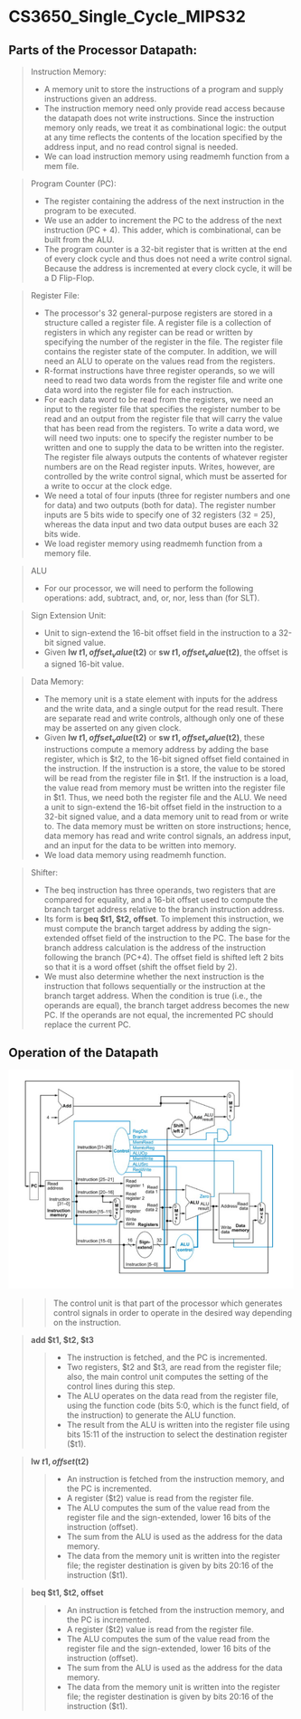 # CS3650_Single_Cycle_MIPS32

## Parts of the Processor Datapath: 
> Instruction Memory: 
> - A memory unit to store the instructions of a program and supply instructions given an address.
> - The instruction memory need only provide read access because the datapath does not write instructions. Since the instruction memory only reads, we treat it as combinational logic: the output at any time reflects the contents of the location specified by the address input, and no read control signal is needed.
> - We can load instruction memory using readmemh function from a mem file.

> Program Counter (PC):
> - The register containing the address of the next instruction in the program to be executed.
> - We use an adder to increment the PC to the address of the next instruction (PC + 4). This adder, which is combinational, can be built from the ALU.
> - The program counter is a 32-bit register that is written at the end of every clock cycle and thus does not need a write control signal. Because the address is incremented at every clock cycle, it will be a D Flip-Flop.

> Register File:
> - The processor's 32 general-purpose registers are stored in a structure called a register file. A register file is a collection of registers in which any register can be read or written by specifying the number of the register in the file. The register file contains the register state of the computer. In addition, we will need an ALU to operate on the values read from the registers.
> - R-format instructions have three register operands, so we will need to read two data words from the register file and write one data word into the register file for each instruction.
> - For each data word to be read from the registers, we need an input to the register file that specifies the register number to be read and an output from the register file that will carry the value that has been read from the registers. To write a data word, we will need two inputs: one to specify the register number to be written and one to supply the data to be written into the register. The register file always outputs the contents of whatever register numbers are on the Read register inputs. Writes, however, are controlled by the write control signal, which must be asserted for a write to occur at the clock edge.
> - We need a total of four inputs (three for register numbers and one for data) and two outputs (both for data). The register number inputs are 5 bits wide to specify one of 32 registers (32 = 25), whereas the data input and two data output buses are each 32 bits wide.
> - We load register memory using readmemh function from a memory file.

> ALU
> - For our processor, we will need to perform the following operations: add, subtract, and, or, nor, less than (for SLT).

> Sign Extension Unit:
> - Unit to sign-extend the 16-bit offset field in the instruction to a 32-bit signed value.
> - Given **lw $t1, offset_value($t2)** or **sw $t1, offset_value($t2)**, the offset is a signed 16-bit value.

> Data Memory:
> - The memory unit is a state element with inputs for the address and the write data, and a single output for the read result. There are separate read and write controls, although only one of these may be asserted on any given clock.
> - Given **lw $t1, offset_value($t2)** or **sw $t1, offset_value($t2)**, these instructions compute a memory address by adding the base register, which is $t2, to the 16-bit signed offset field contained in the instruction. If the instruction is a store, the value to be stored will be read from the register file in $t1. If the instruction is a load, the value read from memory must be written into the register file in $t1. Thus, we need both the register file and the ALU. We need a unit to sign-extend the 16-bit offset field in the instruction to a 32-bit signed value, and a data memory unit to read from or write to. The data memory must be written on store instructions; hence, data memory has read and write control signals, an address input, and an input for the data to be written into memory.
> - We load data memory using readmemh function.

> Shifter:
> - The beq instruction has three operands, two registers that are compared for equality, and a 16-bit offset used to compute the branch target address relative to the branch instruction address. 
> - Its form is **beq $t1, $t2, offset**. To implement this instruction, we must compute the branch target address by adding the sign-extended offset field of the instruction to the PC. The base for the branch address calculation is the address of the instruction following the branch (PC+4).  The offset field is shifted left 2 bits so that it is a word offset (shift the offset field by 2).
> - We must also determine whether the next instruction is the instruction that follows sequentially or the instruction at the branch target address. When the condition is true (i.e., the operands are equal), the branch target address becomes the new PC. If the operands are not equal, the incremented PC should replace the current PC.


## Operation of the Datapath

![My Image](datapath_control.png)

>> The control unit is that part of the processor which generates control signals in order to operate in the desired way depending on the instruction.

> **add $t1, $t2, $t3**
>> - The instruction is fetched, and the PC is incremented.
>> - Two registers, $t2 and $t3, are read from the register file; also, the main control unit computes the setting of the control lines during this step.
>> - The ALU operates on the data read from the register file, using the function code (bits 5:0, which is the funct field, of the instruction) to generate the ALU function.
>> - The result from the ALU is written into the register file using bits 15:11 of the instruction to select the destination register ($t1).

> **lw $t1, offset($t2)**
>> - An instruction is fetched from the instruction memory, and the PC is incremented.
>> - A register ($t2) value is read from the register file.
>> - The ALU computes the sum of the value read from the register file and the sign-extended, lower 16 bits of the instruction (offset).
>> - The sum from the ALU is used as the address for the data memory.
>> - The data from the memory unit is written into the register file; the register destination is given by bits 20:16 of the instruction ($t1).

> **beq $t1, $t2, offset**
>> - An instruction is fetched from the instruction memory, and the PC is incremented.
>> - A register ($t2) value is read from the register file.
>> - The ALU computes the sum of the value read from the register file and the sign-extended, lower 16 bits of the instruction (offset).
>> - The sum from the ALU is used as the address for the data memory.
>> - The data from the memory unit is written into the register file; the register destination is given by bits 20:16 of the instruction ($t1).



